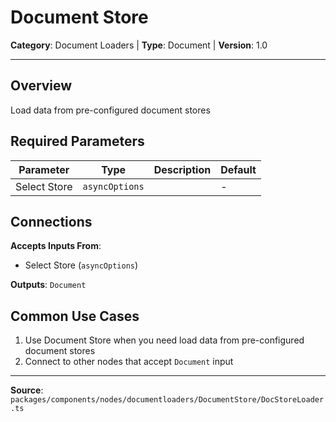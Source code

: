 # Document Store

**Category**: Document Loaders | **Type**: Document | **Version**: 1.0

---

## Overview

Load data from pre-configured document stores

## Required Parameters

| Parameter | Type | Description | Default |
|-----------|------|-------------|---------|
| Select Store | `asyncOptions` |  | - |

## Connections

**Accepts Inputs From**:
- Select Store (`asyncOptions`)

**Outputs**: `Document`

## Common Use Cases

1. Use Document Store when you need load data from pre-configured document stores
2. Connect to other nodes that accept `Document` input

---

**Source**: `packages/components/nodes/documentloaders/DocumentStore/DocStoreLoader.ts`